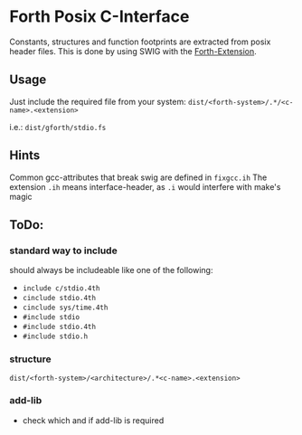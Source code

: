 # Forth Posix C-Interface

Constants, structures and function footprints are extracted from posix header files.
This is done by using SWIG with the [Forth-Extension](https://github.com/GeraldWodni/swig).

## Usage
Just include the required file from your system:
`dist/<forth-system>/.*/<c-name>.<extension>`

i.e.: `dist/gforth/stdio.fs`

## Hints
Common gcc-attributes that break swig are defined in `fixgcc.ih`
The extension `.ih` means interface-header, as `.i` would interfere with make's magic

## ToDo:
### standard way to include
should always be includeable like one of the following:
- `include c/stdio.4th`
- `cinclude stdio.4th`
- `cinclude sys/time.4th`
- `#include stdio`
- `#include stdio.4th`
- `#include stdio.h`

### structure
`dist/<forth-system>/<architecture>/.*<c-name>.<extension>`

### add-lib
- check which and if add-lib is required
